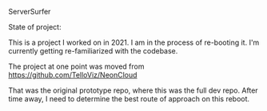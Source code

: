 ServerSurfer

State of project:

This is a project I worked on in 2021. I am in the process of re-booting it. I'm currently getting re-familiarized with the codebase.

The project at one point was moved from https://github.com/TelloViz/NeonCloud


That was the original prototype repo, where this was the full dev repo. After time away, I need to determine the best route of approach on this reboot.
